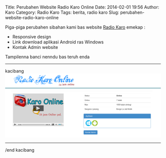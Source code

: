 Title: Perubahen Website Radio Karo Online
Date: 2014-02-01 19:56
Author: Karo
Category: Radio Karo
Tags: berita, radio karo
Slug: perubahen-website-radio-karo-online


Piga-piga perubahen sibahan kami bas website <a href="http://www.karo.or.id/radio/">Radio Karo</a> emekap : 
- Responsive design
- Link download aplikasi Android ras Windows
- Kontak Admin website

Tampilenna banci nenndu bas teruh enda
<hr>kacibang
<img src="gambar/radiokaroonlinev1.0.3.png" class="img-responsive">
<hr>/end kacibang


